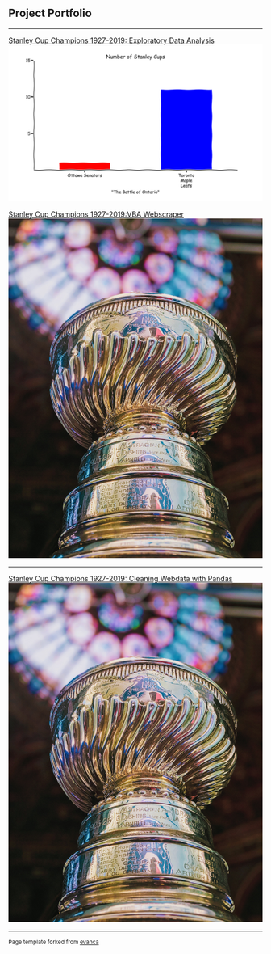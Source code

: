 ## Project Portfolio

---
[Stanley Cup Champions 1927-2019: Exploratory Data Analysis](/Notebooks/Stanley_Cup_Champions_1927-2019.html)
<img src="Images/Battle_of_Ontario.png">

[Stanley Cup Champions 1927-2019:VBA Webscraper](https://github.com/cwils021/Stanley-Cup-Champs-1927-2019/blob/master/StanleyCupChamp1927_2019_VBAScript.md)
<img src="Images/Stanley_cup.jpg">

---
[Stanley Cup Champions 1927-2019: Cleaning Webdata with Pandas](https://github.com/cwils021/Stanley-Cup-Champs-1927-2019/blob/master/SCC1927-2019.py)
<img src="Images/Stanley_cup.jpg">




---
<p style="font-size:11px">Page template forked from <a href="https://github.com/evanca/quick-portfolio">evanca</a></p>
<!-- Remove above link if you don't want to attibute -->
